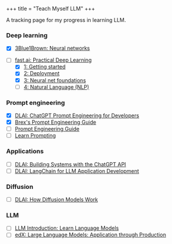 +++
title = "Teach Myself LLM"
+++

A tracking page for my progress in learning LLM.

### Deep learning
* [x] [3Blue1Brown: Neural networks](https://www.youtube.com/playlist?list=PLZHQObOWTQDNU6R1_67000Dx_ZCJB-3pi)
- [ ] [fast.ai: Practical Deep Learning](https://course.fast.ai/)
  - [x] [1: Getting started](https://course.fast.ai/Lessons/lesson1.html)
  - [x] [2: Deployment](https://course.fast.ai/Lessons/lesson2.html)
  - [x] [3: Neural net foundations](https://course.fast.ai/Lessons/lesson3.html)
  - [ ] [4: Natural Language (NLP)](https://course.fast.ai/Lessons/lesson4.html)

### Prompt engineering
- [x] [DLAI: ChatGPT Prompt Engineering for Developers](https://learn.deeplearning.ai/chatgpt-prompt-eng)
- [x] [Brex's Prompt Engineering Guide](https://github.com/brexhq/prompt-engineering/blob/main/README.md)
- [ ] [Prompt Engineering Guide](https://www.promptingguide.ai/)
- [ ] [Learn Prompting](https://learnprompting.org/)

### Applications
- [ ] [DLAI: Building Systems with the ChatGPT API](https://learn.deeplearning.ai/chatgpt-building-system)
- [ ] [DLAI: LangChain for LLM Application Development](https://learn.deeplearning.ai/langchain)

### Diffusion
- [ ] [DLAI: How Diffusion Models Work](https://learn.deeplearning.ai/diffusion-models)

### LLM
- [ ] [LLM Introduction: Learn Language Models](https://gist.github.com/rain-1/eebd5e5eb2784feecf450324e3341c8d)
- [ ] [edX: Large Language Models: Application through Production](https://learning.edx.org/course/course-v1:Databricks+LLM101x+2T2023/home)
